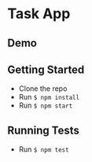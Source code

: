# Task App

## Demo

## Getting Started

- Clone the repo
- Run `$ npm install`
- Run `$ npm start`

## Running Tests

- Run `$ npm test`

